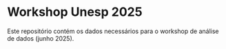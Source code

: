 # Workshop Unesp 2025

Este repositório contém os dados necessários para o workshop de análise de dados (junho 2025).
